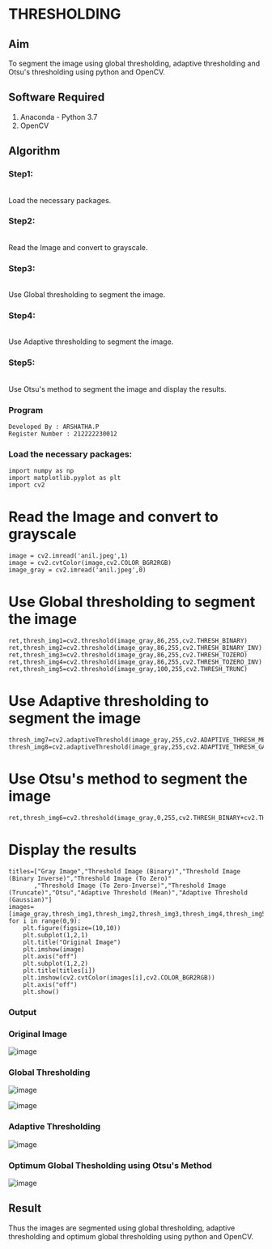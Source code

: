 # THRESHOLDING
## Aim
To segment the image using global thresholding, adaptive thresholding and Otsu's thresholding using python and OpenCV.

## Software Required
1. Anaconda - Python 3.7
2. OpenCV

## Algorithm

### Step1:
<br>
Load the necessary packages.

### Step2:
<br>
Read the Image and convert to grayscale.

### Step3:
<br>
Use Global thresholding to segment the image.

### Step4:
<br>
Use Adaptive thresholding to segment the image.

### Step5:
<br>
Use Otsu's method to segment the image and display the results.

### Program
```
Developed By : ARSHATHA.P
Register Number : 212222230012
```

### Load the necessary packages:
```PY
import numpy as np
import matplotlib.pyplot as plt
import cv2
```

# Read the Image and convert to grayscale
```PY
image = cv2.imread('anil.jpeg',1)
image = cv2.cvtColor(image,cv2.COLOR_BGR2RGB)
image_gray = cv2.imread('anil.jpeg',0)
```
# Use Global thresholding to segment the image
```PY
ret,thresh_img1=cv2.threshold(image_gray,86,255,cv2.THRESH_BINARY)
ret,thresh_img2=cv2.threshold(image_gray,86,255,cv2.THRESH_BINARY_INV)
ret,thresh_img3=cv2.threshold(image_gray,86,255,cv2.THRESH_TOZERO)
ret,thresh_img4=cv2.threshold(image_gray,86,255,cv2.THRESH_TOZERO_INV)
ret,thresh_img5=cv2.threshold(image_gray,100,255,cv2.THRESH_TRUNC)
```
# Use Adaptive thresholding to segment the image
```PY
thresh_img7=cv2.adaptiveThreshold(image_gray,255,cv2.ADAPTIVE_THRESH_MEAN_C,cv2.THRESH_BINARY,11,2)
thresh_img8=cv2.adaptiveThreshold(image_gray,255,cv2.ADAPTIVE_THRESH_GAUSSIAN_C,cv2.THRESH_BINARY,11,2)
```
# Use Otsu's method to segment the image 
```PY
ret,thresh_img6=cv2.threshold(image_gray,0,255,cv2.THRESH_BINARY+cv2.THRESH_OTSU)
```
# Display the results
```PY
titles=["Gray Image","Threshold Image (Binary)","Threshold Image (Binary Inverse)","Threshold Image (To Zero)"
       ,"Threshold Image (To Zero-Inverse)","Threshold Image (Truncate)","Otsu","Adaptive Threshold (Mean)","Adaptive Threshold (Gaussian)"]
images=[image_gray,thresh_img1,thresh_img2,thresh_img3,thresh_img4,thresh_img5,thresh_img6,thresh_img7,thresh_img8]
for i in range(0,9):
    plt.figure(figsize=(10,10))
    plt.subplot(1,2,1)
    plt.title("Original Image")
    plt.imshow(image)
    plt.axis("off")
    plt.subplot(1,2,2)
    plt.title(titles[i])
    plt.imshow(cv2.cvtColor(images[i],cv2.COLOR_BGR2RGB))
    plt.axis("off")
    plt.show()
```
### Output

### Original Image
![image](https://github.com/arshatha-palanivel/Thresholdingg/assets/118682484/ee269041-5346-4c8c-9262-8d21b05b58b0)


### Global Thresholding
![image](https://github.com/arshatha-palanivel/Thresholdingg/assets/118682484/e0064fdf-f0d4-41e0-99d8-f66799ad4ba0)

![image](https://github.com/arshatha-palanivel/Thresholdingg/assets/118682484/de82616f-bb02-4418-a420-dd5febd9bb8d)


### Adaptive Thresholding
![image](https://github.com/arshatha-palanivel/Thresholdingg/assets/118682484/da025a64-a4e8-475e-8e34-abe9ec09d6b3)



### Optimum Global Thesholding using Otsu's Method
![image](https://github.com/arshatha-palanivel/Thresholdingg/assets/118682484/d3807b34-a824-424c-be75-d31e5e00af13)


## Result
Thus the images are segmented using global thresholding, adaptive thresholding and optimum global thresholding using python and OpenCV.
